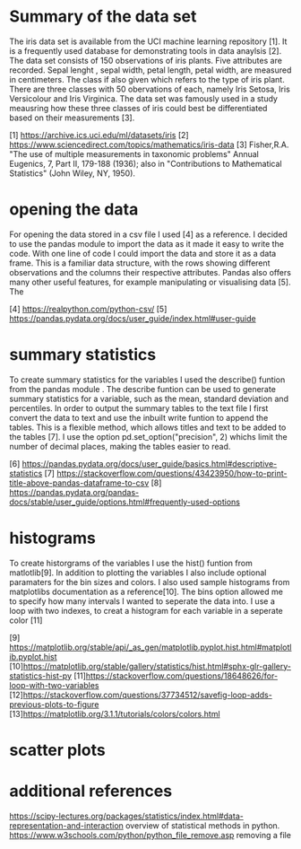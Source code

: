 

# Summary of the data set

The iris data set is available from the UCI machine learning repository [1]. It is a frequently used database for demonstrating tools in data anaylsis [2]. The data set consists of 150 observations of iris plants.  Five attributes are recorded. Sepal lenght , sepal width, petal length, petal width,  are measured in centimeters. The class if also given which refers to the type of iris plant. There are three classes with 50 obervations of each, namely Iris Setosa, Iris Versicolour and Iris Virginica. The data set was famously used in a study meausring how these three classes of iris could best be differentiated based on their measurements [3]. 


[1] https://archive.ics.uci.edu/ml/datasets/iris
[2] https://www.sciencedirect.com/topics/mathematics/iris-data
[3] Fisher,R.A. "The use of multiple measurements in taxonomic problems" Annual Eugenics, 7, Part II, 179-188 (1936); also in "Contributions to Mathematical Statistics" (John Wiley, NY, 1950).

# opening the data
For opening the data stored in a csv file I used [4] as  a reference. I decided to use the pandas module to import the data as it made it easy to write the code. With one line of code I could import the data and store it as a data frame. This is a familiar data structure, with the rows showing different observations and the columns their respective attributes. Pandas also offers many other useful features, for example manipulating or visualising data [5]. The 

[4] https://realpython.com/python-csv/
[5] https://pandas.pydata.org/docs/user_guide/index.html#user-guide

# summary statistics
To create summary statistics for the variables I used the describe() funtion from the pandas module . The describe funtion can be used to generate summary statistics for a variable, such as the mean, standard deviation and percentiles. In order to output the summary tables to the text file I first convert the data to text and use the inbuilt write funtion to append the tables. This is a flexible method, which allows titles and text to be added to the tables [7]. I use the option pd.set_option("precision", 2) whichs limit the number of decimal places, making the tables easier to read. 

[6] https://pandas.pydata.org/docs/user_guide/basics.html#descriptive-statistics
[7] https://stackoverflow.com/questions/43423950/how-to-print-title-above-pandas-dataframe-to-csv
[8] https://pandas.pydata.org/pandas-docs/stable/user_guide/options.html#frequently-used-options


# histograms
To create historgrams of the variables I use the hist() funtion from matlotlib[9]. In addition to plotting the variables I also include optional paramaters for the bin sizes and colors. I also used sample histograms from matplotlibs documentation as a reference[10]. The bins option allowed me to specify how many intervals I wanted to seperate the data into. I use a loop with two indexes, to creat a histogram for each variable in a seperate color [11]


[9] https://matplotlib.org/stable/api/_as_gen/matplotlib.pyplot.hist.html#matplotlib.pyplot.hist
[10]https://matplotlib.org/stable/gallery/statistics/hist.html#sphx-glr-gallery-statistics-hist-py
[11]https://stackoverflow.com/questions/18648626/for-loop-with-two-variables
[12]https://stackoverflow.com/questions/37734512/savefig-loop-adds-previous-plots-to-figure
[13]https://matplotlib.org/3.1.1/tutorials/colors/colors.html


# scatter plots


# additional references








https://scipy-lectures.org/packages/statistics/index.html#data-representation-and-interaction
overview of statistical methods in python. 
https://www.w3schools.com/python/python_file_remove.asp
removing a file